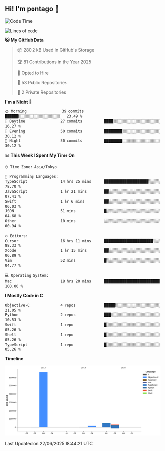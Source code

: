 ## Hi! I'm pontago 👋

<!--START_SECTION:waka-->
![Code Time](http://img.shields.io/badge/Code%20Time-364%20hrs%209%20mins-blue)

![Lines of code](https://img.shields.io/badge/From%20Hello%20World%20I%27ve%20Written-762.1%20thousand%20lines%20of%20code-blue)

**🐱 My GitHub Data** 

> 📦 280.2 kB Used in GitHub's Storage 
 > 
> 🏆 81 Contributions in the Year 2025
 > 
> 💼 Opted to Hire
 > 
> 📜 53 Public Repositories 
 > 
> 🔑 2 Private Repositories 
 > 
**I'm a Night 🦉** 

```text
🌞 Morning                39 commits          ██████░░░░░░░░░░░░░░░░░░░   23.49 % 
🌆 Daytime                27 commits          ████░░░░░░░░░░░░░░░░░░░░░   16.27 % 
🌃 Evening                50 commits          ████████░░░░░░░░░░░░░░░░░   30.12 % 
🌙 Night                  50 commits          ████████░░░░░░░░░░░░░░░░░   30.12 % 
```


📊 **This Week I Spent My Time On** 

```text
🕑︎ Time Zone: Asia/Tokyo

💬 Programming Languages: 
TypeScript               14 hrs 25 mins      ████████████████████░░░░░   78.70 % 
JavaScript               1 hr 21 mins        ██░░░░░░░░░░░░░░░░░░░░░░░   07.41 % 
Swift                    1 hr 6 mins         ██░░░░░░░░░░░░░░░░░░░░░░░   06.03 % 
JSON                     51 mins             █░░░░░░░░░░░░░░░░░░░░░░░░   04.68 % 
Other                    10 mins             ░░░░░░░░░░░░░░░░░░░░░░░░░   00.94 % 

🔥 Editors: 
Cursor                   16 hrs 11 mins      ██████████████████████░░░   88.33 % 
Xcode                    1 hr 15 mins        ██░░░░░░░░░░░░░░░░░░░░░░░   06.89 % 
Vim                      52 mins             █░░░░░░░░░░░░░░░░░░░░░░░░   04.77 % 

💻 Operating System: 
Mac                      18 hrs 20 mins      █████████████████████████   100.00 % 
```

**I Mostly Code in C** 

```text
Objective-C              4 repos             █████░░░░░░░░░░░░░░░░░░░░   21.05 % 
Python                   2 repos             ███░░░░░░░░░░░░░░░░░░░░░░   10.53 % 
Swift                    1 repo              █░░░░░░░░░░░░░░░░░░░░░░░░   05.26 % 
Shell                    1 repo              █░░░░░░░░░░░░░░░░░░░░░░░░   05.26 % 
TypeScript               1 repo              █░░░░░░░░░░░░░░░░░░░░░░░░   05.26 % 
```



**Timeline**

![Lines of Code chart](https://raw.githubusercontent.com/pontago/pontago/main/assets/bar_graph.png)


 Last Updated on 22/06/2025 18:44:21 UTC
<!--END_SECTION:waka-->
